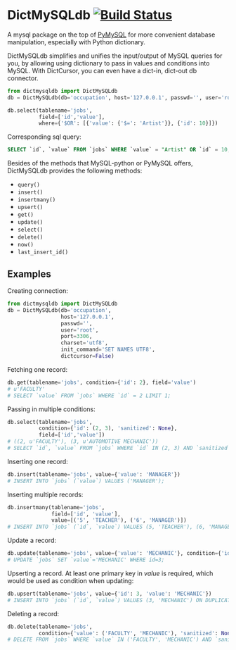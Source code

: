 # DictMySQLdb [![Build Status](https://travis-ci.org/ligyxy/DictMySQLdb.svg?branch=master)](https://travis-ci.org/ligyxy/DictMySQLdb)
A mysql package on the top of [PyMySQL](https://github.com/PyMySQL/PyMySQL, "PyMySQL") for more convenient database manipulation, especially with Python dictionary.

DictMySQLdb simplifies and unifies the input/output of MySQL queries for you, by allowing using dictionary to pass in values and conditions into MySQL. With DictCursor, you can even have a dict-in, dict-out db connector.

```python
from dictmysqldb import DictMySQLdb
db = DictMySQLdb(db='occupation', host='127.0.0.1', passwd='', user='root')

db.select(tablename='jobs', 
          field=['id','value'], 
          where={'$OR': [{'value': {'$=': 'Artist'}}, {'id': 10}]})
```

Corresponding sql query:

```sql
SELECT `id`, `value` FROM `jobs` WHERE `value` = "Artist" OR `id` = 10;
```

Besides of the methods that MySQL-python or PyMySQL offers, DictMySQLdb provides the following methods:

* `query()`
* `insert()`
* `insertmany()`
* `upsert()`
* `get()`
* `update()`
* `select()`
* `delete()`
* `now()`
* `last_insert_id()`

## Examples

Creating connection:

```python
from dictmysqldb import DictMySQLdb
db = DictMySQLdb(db='occupation', 
				 host='127.0.0.1', 
				 passwd='', 
				 user='root',
				 port=3306,
				 charset='utf8',
				 init_command='SET NAMES UTF8',
				 dictcursor=False)
```
	
Fetching one record:

```python
db.get(tablename='jobs', condition={'id': 2}, field='value')
# u'FACULTY'
# SELECT `value` FROM `jobs` WHERE `id` = 2 LIMIT 1;
```

Passing in multiple conditions:

```python
db.select(tablename='jobs', 
          condition={'id': (2, 3), 'sanitized': None},
          field=['id','value'])
# ((2, u'FACULTY'), (3, u'AUTOMOTIVE MECHANIC'))
# SELECT `id`, `value` FROM `jobs` WHERE `id` IN (2, 3) AND `sanitized` IS NULL;
```

Inserting one record:

```python
db.insert(tablename='jobs', value={'value': 'MANAGER'})
# INSERT INTO `jobs` (`value`) VALUES ('MANAGER');
```

Inserting multiple records:

```python
db.insertmany(tablename='jobs', 
              field=['id', 'value'], 
              value=[('5', 'TEACHER'), ('6', 'MANAGER')])
# INSERT INTO `jobs` (`id`, `value`) VALUES (5, 'TEACHER'), (6, 'MANAGER');
```

Update a record:

```python
db.update(tablename='jobs', value={'value': 'MECHANIC'}, condition={'id': 3})
# UPDATE `jobs` SET `value`='MECHANIC' WHERE id=3;
```

Upserting a record. At least one primary key in _value_ is required, which would be used as condition when updating:

```python
db.upsert(tablename='jobs', value={'id': 3, 'value': 'MECHANIC'})
# INSERT INTO `jobs` (`id`, `value`) VALUES (3, 'MECHANIC') ON DUPLICATE KEY UPDATE id=VALUES(id), value=VALUES(value);
```

Deleting a record:

```python
db.delete(tablename='jobs', 
          condition={'value': ('FACULTY', 'MECHANIC'), 'sanitized': None})
# DELETE FROM `jobs` WHERE `value` IN ('FACULTY', 'MECHANIC') AND `sanitized` IS NULL;
```
